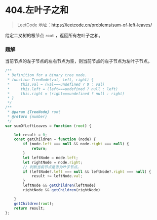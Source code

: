 # 404.左叶子之和

> LeetCode 地址：https://leetcode.cn/problems/sum-of-left-leaves/

给定二叉树的根节点 `root` ，返回所有左叶子之和。

### 题解

当前节点的左子节点的左右节点为空，则当前节点的左子节点为左叶子节点。

```js
/**
 * Definition for a binary tree node.
 * function TreeNode(val, left, right) {
 *     this.val = (val===undefined ? 0 : val)
 *     this.left = (left===undefined ? null : left)
 *     this.right = (right===undefined ? null : right)
 * }
 */
/**
 * @param {TreeNode} root
 * @return {number}
 */
var sumOfLeftLeaves = function (root) {

    let result = 0;
    const getChildren = function (node) {
        if (node.left === null && node.right === null) {
            return;
        }
        let leftNode = node.left;
        let rightNode = node.right;
        // 判断当前节点是否为叶子节点。
        if (leftNode?.left === null && leftNode?.right === null) {
            result += leftNode.val;
        }
        leftNode && getChildren(leftNode)
        rightNode && getChildren(rightNode)

    }
    getChildren(root);
    return result;
};
```

